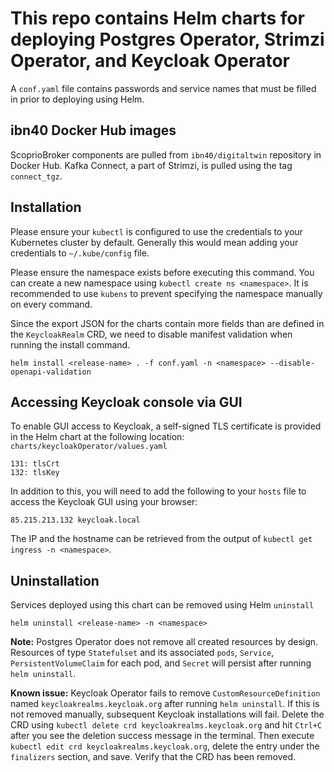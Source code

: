 # This repo contains Helm charts for deploying Postgres Operator, Strimzi Operator, and Keycloak Operator

A `conf.yaml` file contains passwords and service names that must be filled in prior to deploying using Helm.


## ibn40 Docker Hub images

ScoprioBroker components are pulled from `ibn40/digitaltwin` repository in Docker Hub. Kafka Connect, a part of Strimzi, is pulled using the tag `connect_tgz`.


## Installation

Please ensure your `kubectl` is configured to use the credentials to your Kubernetes cluster by default. Generally this would mean adding your credentials to `~/.kube/config` file.

Please ensure the namespace exists before executing this command. You can create a new namespace using `kubectl create ns <namespace>`. It is recommended to use `kubens` to prevent specifying the namespace manually on every command.

Since the export JSON for the charts contain more fields than are defined in the `KeycloakRealm` CRD, we need to disable manifest validation when running the install command.
```
helm install <release-name> . -f conf.yaml -n <namespace> --disable-openapi-validation
```


## Accessing Keycloak console via GUI

To enable GUI access to Keycloak, a self-signed TLS certificate is provided in the Helm chart at the following location:
`charts/keycloakOperator/values.yaml`
```
131: tlsCrt
132: tlsKey
``` 
In addition to this, you will need to add the following to your `hosts` file to access the Keycloak GUI using your browser:
```
85.215.213.132 keycloak.local
```
The IP and the hostname can be retrieved from the output of `kubectl get ingress -n <namespace>`.


## Uninstallation

Services deployed using this chart can be removed using Helm `uninstall`
```
helm uninstall <release-name> -n <namespace>
```

**Note:** Postgres Operator does not remove all created resources by design. Resources of type `Statefulset` and its associated `pods`, `Service`, `PersistentVolumeClaim` for each pod, and `Secret` will persist after running `helm uninstall`.

**Known issue:** Keycloak Operator fails to remove `CustomResourceDefinition` named `keycloakrealms.keycloak.org` after running `helm uninstall`. If this is not removed manually, subsequent Keycloak installations will fail. Delete the CRD using `kubectl delete crd keycloakrealms.keycloak.org` and hit `Ctrl+C` after you see the deletion success message in the terminal. Then execute `kubectl edit crd keycloakrealms.keycloak.org`, delete the entry under the `finalizers` section, and save. Verify that the CRD has been removed.
